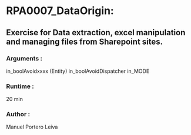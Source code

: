 # RPA0007_DataOrigin:

## Exercise for Data extraction, excel manipulation and managing files from Sharepoint sites.

### Arguments : 

in_boolAvoidxxxx (Entity)
in_boolAvoidDispatcher
in_MODE

### Runtime : 
20 min

### Author : 
Manuel Portero Leiva
